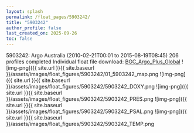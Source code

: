 ```yaml
---
layout: splash
permalink: /float_pages/5903242/
title: "5903242"
author_profile: false
last_created_on: 2025-09-26
toc: false
---
```

 
5903242: Argo Australia (2010-02-21T00:01 to 2015-08-19T08:45)
206 profiles completed
Individual float file download: [BGC_Argo_Plus_Global](https://ftp.soest.hawaii.edu/bgc_argo_plus/Individual_Floats/outliers_removed/5903242_Sprof_processed.nc)
![img-png]({{ site.url }}{{ site.baseurl }}/assets/images/float_figures/5903242/01_5903242_map.png
![img-png]({{ site.url }}{{ site.baseurl }}/assets/images/float_figures/5903242/5903242_DOXY.png
![img-png]({{ site.url }}{{ site.baseurl }}/assets/images/float_figures/5903242/5903242_PRES.png
![img-png]({{ site.url }}{{ site.baseurl }}/assets/images/float_figures/5903242/5903242_PSAL.png
![img-png]({{ site.url }}{{ site.baseurl }}/assets/images/float_figures/5903242/5903242_TEMP.png
